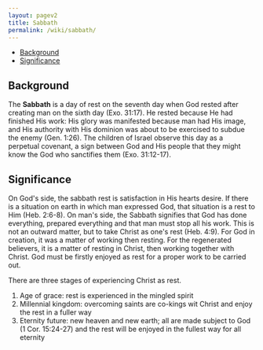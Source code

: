 ```yaml
---
layout: pagev2
title: Sabbath
permalink: /wiki/sabbath/
---
```

- [Background](#background)
- [Significance](#significance)

## Background

The **Sabbath** is a day of rest on the seventh day when God rested after creating man on the sixth day (Exo. 31:17). He rested because He had finished His work: His glory was manifested because man had His image, and His authority with His dominion was about to be exercised to subdue the enemy (Gen. 1:26). The children of Israel observe this day as a perpetual covenant, a sign between God and His people that they might know the God who sanctifies them (Exo. 31:12-17). 

## Significance

On God's side, the sabbath rest is satisfaction in His hearts desire. If there is a situation on earth in which man expressed God, that situation is a rest to Him (Heb. 2:6-8). On man's side, the Sabbath signifies that God has done everything, prepared everything and that man must stop all his work. This is not an outward matter, but to take Christ as one's rest (Heb. 4:9). For God in creation, it was a matter of working then resting. For the regenerated believers, it is a matter of resting in Christ, then working together with Christ. God must be firstly enjoyed as rest for a proper work to be carried out.

There are three stages of experiencing Christ as rest.

1. Age of grace: rest is experienced in the mingled spirit
2. Millennial kingdom: overcoming saints are co-kings wit Christ and enjoy the rest in a fuller way
3. Eternity future: new heaven and new earth; all are made subject to God (1 Cor. 15:24-27) and the rest will be enjoyed in the fullest way for all eternity
